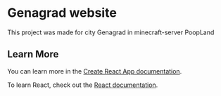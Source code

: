 # Genagrad website

This project was made for city Genagrad in minecraft-server PoopLand

## Learn More

You can learn more in the [Create React App documentation](https://facebook.github.io/create-react-app/docs/getting-started).

To learn React, check out the [React documentation](https://reactjs.org/).